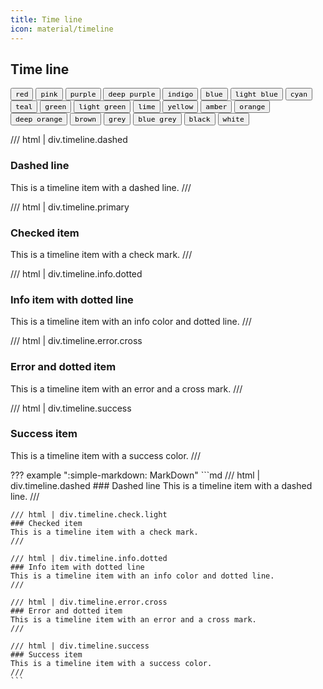 ```yaml
---
title: Time line
icon: material/timeline
---
```


## Time line
<style>
.md-typeset .mdx-switch button>code {
    background-color: var(--md-primary-fg-color);
    color: var(--md-primary-bg-color);
    display: block;
}
.md-typeset .mdx-switch button:focus, .md-typeset .mdx-switch button:hover {
    opacity: .75;
}
.md-typeset .mdx-switch button {
    cursor: pointer;
    transition: opacity .25s;
}
</style>
<div class="mdx-switch">
  <button data-md-color-primary="red"><code>red</code></button>
  <button data-md-color-primary="pink"><code>pink</code></button>
  <button data-md-color-primary="purple"><code>purple</code></button>
  <button data-md-color-primary="deep-purple"><code>deep purple</code></button>
  <button data-md-color-primary="indigo"><code>indigo</code></button>
  <button data-md-color-primary="blue"><code>blue</code></button>
  <button data-md-color-primary="light-blue"><code>light blue</code></button>
  <button data-md-color-primary="cyan"><code>cyan</code></button>
  <button data-md-color-primary="teal"><code>teal</code></button>
  <button data-md-color-primary="green"><code>green</code></button>
  <button data-md-color-primary="light-green"><code>light green</code></button>
  <button data-md-color-primary="lime"><code>lime</code></button>
  <button data-md-color-primary="yellow"><code>yellow</code></button>
  <button data-md-color-primary="amber"><code>amber</code></button>
  <button data-md-color-primary="orange"><code>orange</code></button>
  <button data-md-color-primary="deep-orange"><code>deep orange</code></button>
  <button data-md-color-primary="brown"><code>brown</code></button>
  <button data-md-color-primary="grey"><code>grey</code></button>
  <button data-md-color-primary="blue-grey"><code>blue grey</code></button>
  <button data-md-color-primary="black"><code>black</code></button>
  <button data-md-color-primary="white"><code>white</code></button>
</div>

<script>
  var buttons = document.querySelectorAll("button[data-md-color-primary]")
  buttons.forEach(function(button) {
    button.addEventListener("click", function() {
      var attr = this.getAttribute("data-md-color-primary")
      document.body.setAttribute("data-md-color-primary", attr)
      var name = document.querySelector("#__code_1 code span.l")
      name.textContent = attr.replace("-", " ")
    })
  })
</script>

/// html | div.timeline.dashed
### Dashed line
This is a timeline item with a dashed line.
///

/// html | div.timeline.primary
### Checked item
This is a timeline item with a check mark.
///

/// html | div.timeline.info.dotted
### Info item with dotted line
This is a timeline item with an info color and dotted line.
///

/// html | div.timeline.error.cross
### Error and dotted item
This is a timeline item with an error and a cross mark.
///

/// html | div.timeline.success
### Success item
This is a timeline item with a success color.
///


??? example ":simple-markdown: MarkDown"
    ```md
    /// html | div.timeline.dashed
    ### Dashed line
    This is a timeline item with a dashed line.
    ///

    /// html | div.timeline.check.light
    ### Checked item
    This is a timeline item with a check mark.
    ///

    /// html | div.timeline.info.dotted
    ### Info item with dotted line
    This is a timeline item with an info color and dotted line.
    ///

    /// html | div.timeline.error.cross
    ### Error and dotted item
    This is a timeline item with an error and a cross mark.
    ///

    /// html | div.timeline.success
    ### Success item
    This is a timeline item with a success color.
    ///
    ```

